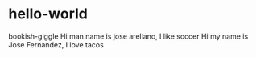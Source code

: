 # hello-world
bookish-giggle
Hi man name is jose arellano, I like soccer
Hi my name is Jose Fernandez, I love tacos
